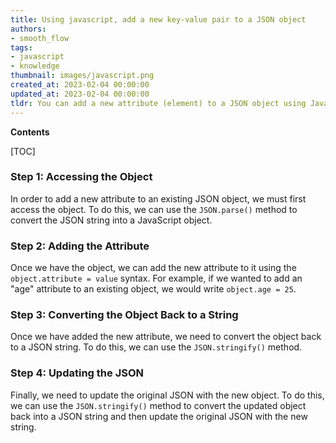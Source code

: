 ```yaml
---
title: Using javascript, add a new key-value pair to a JSON object
authors:
- smooth_flow
tags:
- javascript
- knowledge
thumbnail: images/javascript.png
created_at: 2023-02-04 00:00:00
updated_at: 2023-02-04 00:00:00
tldr: You can add a new attribute (element) to a JSON object using JavaScript by simply assigning a new key-value pair to the object.
---
```


**Contents**

[TOC]

### Step 1: Accessing the Object

In order to add a new attribute to an existing JSON object, we must first access the object. To do this, we can use the `JSON.parse()` method to convert the JSON string into a JavaScript object.

### Step 2: Adding the Attribute

Once we have the object, we can add the new attribute to it using the `object.attribute = value` syntax. For example, if we wanted to add an "age" attribute to an existing object, we would write `object.age = 25`.

### Step 3: Converting the Object Back to a String

Once we have added the new attribute, we need to convert the object back to a JSON string. To do this, we can use the `JSON.stringify()` method.

### Step 4: Updating the JSON

Finally, we need to update the original JSON with the new object. To do this, we can use the `JSON.stringify()` method to convert the updated object back into a JSON string and then update the original JSON with the new string.

